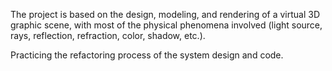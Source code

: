 The project is based on the design, modeling, and rendering of a virtual 3D graphic scene, with most of the physical phenomena involved (light source, rays, reflection, refraction, color, shadow, etc.). 

Practicing the refactoring process of the system design and code.
